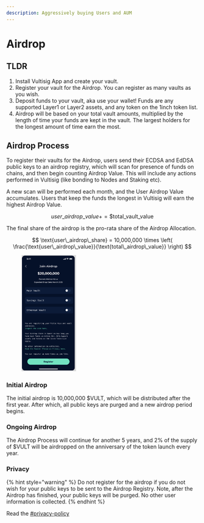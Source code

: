```yaml
---
description: Aggressively buying Users and AUM
---
```


# Airdrop

## TLDR

1. Install Vultisig App and create your vault.
2. Register your vault for the Airdrop. You can register as many vaults as you wish.
3. Deposit funds to your vault, aka use your wallet! Funds are any supported Layer1 or Layer2 assets, and any token on the 1inch token list.
4. Airdrop will be based on your total vault amounts, multiplied by the length of time your funds are kept in the vault. The largest holders for the longest amount of time earn the most.

## Airdrop Process

To register their vaults for the Airdrop, users send their ECDSA and EdDSA public keys to an airdrop registry, which will scan for presence of funds on chains, and then begin counting Airdrop Value. This will include any actions performed in Vultisig (like bonding to Nodes and Staking etc).&#x20;

A new scan will be performed each month, and the User Airdrop Value accumulates. Users that keep the funds the longest in Vultisig will earn the highest Airdrop Value.

$$
user\_airdrop\_value += \$\text{total\_vault\_value}
$$

The final share of the airdrop is the pro-rata share of the Airdrop Allocation.

$$
\text{user\_airdrop\_share} = 10,000,000 \times \left( \frac{\text{user\_airdrop\_value}}{\text{total\_airdrop\_value}} \right)
$$

<figure><img src="../.gitbook/assets/Airdrop.png" alt="" width="143"><figcaption></figcaption></figure>

### Initial Airdrop

The initial airdrop is 10,000,000 $VULT, which will be distributed after the first year. After which, all public keys are purged and a new airdrop period begins.

### Ongoing Airdrop

The Airdrop Process will continue for another 5 years, and 2% of the supply of $VULT will be airdropped on the anniversary of the token launch every year.

### Privacy

{% hint style="warning" %}
Do not register for the airdrop if you do not wish for your public keys to be sent to the Airdrop Registry. Note, after the Airdrop has finished, your public keys will be purged. No other user information is collected.
{% endhint %}

Read the [#privacy-policy](../other/privacy.md#privacy-policy "mention")

